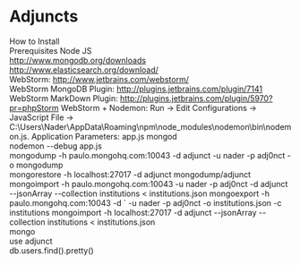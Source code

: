 ﻿# Adjuncts  

How to Install  
Prerequisites
Node JS  
http://www.mongodb.org/downloads  
http://www.elasticsearch.org/download/  
WebStorm: http://www.jetbrains.com/webstorm/  
WebStorm MongoDB Plugin: http://plugins.jetbrains.com/plugin/7141 
WebStorm MarkDown Plugin: http://plugins.jetbrains.com/plugin/5970?pr=phpStorm
WebStorm + Nodemon: Run -> Edit Configurations -> JavaScript File -> C:\Users\Nader\AppData\Roaming\npm\node_modules\nodemon\bin\nodemon.js. Application Parameters: app.js
mongod  
nodemon --debug app.js  
mongodump -h paulo.mongohq.com:10043 -d adjunct -u nader -p adj0nct -o mongodump  
mongorestore -h localhost:27017 -d adjunct mongodump/adjunct
mongoimport -h paulo.mongohq.com:10043 -u nader -p adj0nct -d adjunct --jsonArray --collection institutions < institutions.json
mongoexport -h paulo.mongohq.com:10043 -d ` -u nader -p adj0nct -o institutions.json -c institutions
mongoimport -h localhost:27017 -d adjunct --jsonArray --collection institutions < institutions.json  
mongo  
use adjunct  
db.users.find().pretty()  

